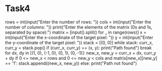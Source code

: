 # Task4
rows = int(input("Enter the number of rows: "))
cols = int(input("Enter the number of columns: "))
print("Enter the elements of the matrix (0s and 1s, separated by space):")
matrix = [input().split() for _ in range(rows)]
x = int(input("Enter the x-coordinate of the target pixel: "))
y = int(input("Enter the y-coordinate of the target pixel: "))
stack = [(0, 0)]
while stack:
    curr_x, curr_y = stack.pop()
    if (curr_x, curr_y) == (x, y):
        print("Path found")
        break
    for dx, dy in [(1, 0), (-1, 0), (0, 1), (0, -1)]:
        new_x, new_y = curr_x + dx, curr_y + dy
        if 0 <= new_x < rows and 0 <= new_y < cols and matrix[new_x][new_y] == '1':
            stack.append((new_x, new_y))
else:
         print("Path not found")
